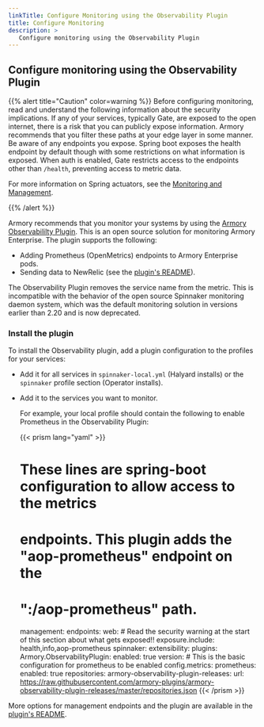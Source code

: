 ```yaml
---
linkTitle: Configure Monitoring using the Observability Plugin
title: Configure Monitoring
description: >
   Configure monitoring using the Observability Plugin
---
```


## Configure monitoring using the Observability Plugin

{{% alert title="Caution" color=warning %}} Before configuring monitoring, read and understand the following information about the security implications.
If any of your services, typically Gate, are exposed to the open internet, there is a risk that you can publicly expose information. Armory recommends that you filter these paths at your edge layer in some manner. Be aware of any endpoints you expose. Spring boot exposes the health endpoint by default though with some restrictions on what information is exposed. When auth is enabled, Gate restricts access to the endpoints other than `/health`, preventing access to metric data.

For more information on Spring actuators, see the [Monitoring and Management](https://docs.spring.io/spring-boot/docs/current/reference/html/production-ready-features.html#production-ready-monitoring).  

<!-- Spinnaker issue discussing management endpoints: https://github.com/spinnaker/spinnaker/issues/3883-->
{{% /alert %}}

Armory recommends that you monitor your systems by using the [Armory Observabililty Plugin](https://github.com/armory-plugins/armory-observability-plugin/). This is an open source solution for monitoring Armory Enterprise. The plugin supports the following:

* Adding Prometheus (OpenMetrics) endpoints to Armory Enterprise pods.
* Sending data to NewRelic (see the [plugin's README](https://github.com/armory-plugins/armory-observability-plugin)).

The Observability Plugin removes the service name from the metric. This is incompatible with the behavior of the open source Spinnaker monitoring daemon system, which was the default monitoring solution in versions earlier than 2.20 and is now deprecated.

### Install the plugin

To install the Observability plugin, add a plugin configuration to the profiles for your services:

* Add it for all services in `spinnaker-local.yml` (Halyard installs) or the `spinnaker` profile section (Operator installs).  
* Add it to the services you want to monitor.

  For example, your local profile should contain the following to enable Prometheus in the Observability Plugin:

  {{< prism lang="yaml" >}}
  # These lines are spring-boot configuration to allow access to the metrics
  # endpoints.  This plugin adds the "aop-prometheus" endpoint on the
  # "<service>:<port>/aop-prometheus" path.

  management:
    endpoints:
      web:
        # Read the security warning at the start of this section about what gets exposed!!
        exposure.include: health,info,aop-prometheus
  spinnaker:
    extensibility:
      plugins:
        Armory.ObservabilityPlugin:
          enabled: true
          version: <VERSION>
          # This is the basic configuration for prometheus to be enabled
          config.metrics:
            prometheus:
              enabled: true
      repositories:
        armory-observability-plugin-releases:
          url: https://raw.githubusercontent.com/armory-plugins/armory-observability-plugin-releases/master/repositories.json
  {{< /prism >}}

More options for management endpoints and the plugin are available in the [plugin's README](https://github.com/armory-plugins/armory-observability-plugin).

